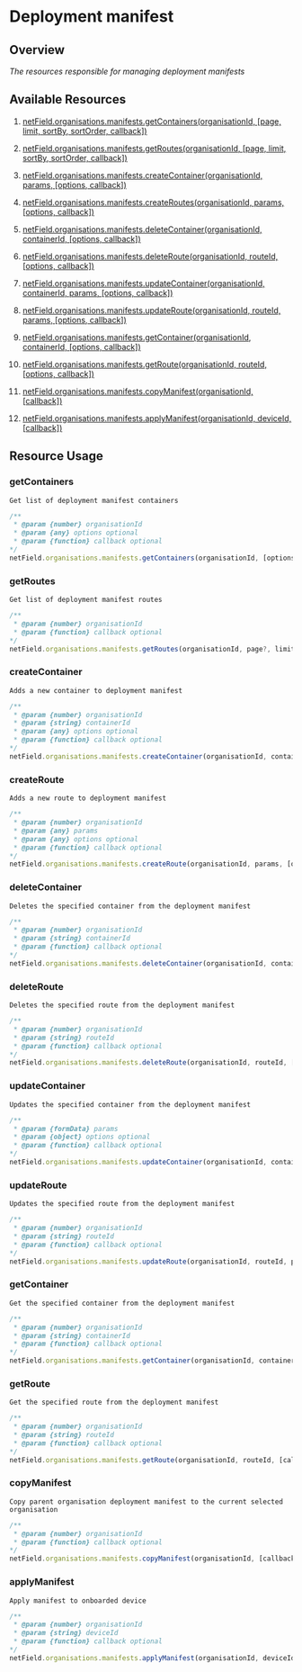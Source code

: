 # Deployment manifest

## Overview
*The resources responsible for managing deployment manifests*

## Available Resources

1. [netField.organisations.manifests.getContainers(organisationId, [page, limit, sortBy, sortOrder, callback])](#getcontainers)

2. [netField.organisations.manifests.getRoutes(organisationId, [page, limit, sortBy, sortOrder, callback])](#getroutes)

3. [netField.organisations.manifests.createContainer(organisationId, params, [options, callback])](#createcontainer)

4. [netField.organisations.manifests.createRoutes(organisationId, params, [options, callback])](#createroute)

5. [netField.organisations.manifests.deleteContainer(organisationId, containerId, [options, callback])](#deletecontainer)

6. [netField.organisations.manifests.deleteRoute(organisationId, routeId, [options, callback])](#deleteroute)

7. [netField.organisations.manifests.updateContainer(organisationId, containerId, params, [options, callback])](#updatecontainer)

8. [netField.organisations.manifests.updateRoute(organisationId, routeId, params, [options, callback])](#updateroute)

9. [netField.organisations.manifests.getContainer(organisationId, containerId, [options, callback])](#getcontainer)

10. [netField.organisations.manifests.getRoute(organisationId, routeId, [options, callback])](#getRoute)

11. [netField.organisations.manifests.copyManifest(organisationId, [callback])](#copyManifest)

12. [netField.organisations.manifests.applyManifest(organisationId, deviceId, [callback])](#applyManifest)

## Resource Usage

### getContainers

    Get list of deployment manifest containers

```javascript
/**
 * @param {number} organisationId
 * @param {any} options optional
 * @param {function} callback optional
*/
netField.organisations.manifests.getContainers(organisationId, [options], [callback])
```

### getRoutes

    Get list of deployment manifest routes

```javascript
/**
 * @param {number} organisationId
 * @param {function} callback optional
*/
netField.organisations.manifests.getRoutes(organisationId, page?, limit?, sortBy?, sortOrder?, [callback])
```

### createContainer

    Adds a new container to deployment manifest

```javascript
/**
 * @param {number} organisationId
 * @param {string} containerId
 * @param {any} options optional
 * @param {function} callback optional
*/
netField.organisations.manifests.createContainer(organisationId, containerId, [options], [callback])
```

### createRoute

    Adds a new route to deployment manifest

```javascript
/**
 * @param {number} organisationId
 * @param {any} params
 * @param {any} options optional
 * @param {function} callback optional
*/
netField.organisations.manifests.createRoute(organisationId, params, [options], [callback])
```

### deleteContainer

    Deletes the specified container from the deployment manifest

```javascript
/**
 * @param {number} organisationId
 * @param {string} containerId
 * @param {function} callback optional
*/
netField.organisations.manifests.deleteContainer(organisationId, containerId, [callback])
```

### deleteRoute

    Deletes the specified route from the deployment manifest

```javascript
/**
 * @param {number} organisationId
 * @param {string} routeId
 * @param {function} callback optional
*/
netField.organisations.manifests.deleteRoute(organisationId, routeId, [callback])
```

### updateContainer

    Updates the specified container from the deployment manifest

```javascript
/**
 * @param {formData} params
 * @param {object} options optional
 * @param {function} callback optional
*/
netField.organisations.manifests.updateContainer(organisationId, containerId, params, [options, callback])
```

### updateRoute

    Updates the specified route from the deployment manifest

```javascript
/**
 * @param {number} organisationId
 * @param {string} routeId
 * @param {function} callback optional
*/
netField.organisations.manifests.updateRoute(organisationId, routeId, params, [options, callback])
```

### getContainer

    Get the specified container from the deployment manifest

```javascript
/**
 * @param {number} organisationId
 * @param {string} containerId
 * @param {function} callback optional
*/
netField.organisations.manifests.getContainer(organisationId, containerId, [callback])
```

### getRoute

    Get the specified route from the deployment manifest

```javascript
/**
 * @param {number} organisationId
 * @param {string} routeId
 * @param {function} callback optional
*/
netField.organisations.manifests.getRoute(organisationId, routeId, [callback])
```

### copyManifest

    Copy parent organisation deployment manifest to the current selected organisation

```javascript
/**
 * @param {number} organisationId
 * @param {function} callback optional
*/
netField.organisations.manifests.copyManifest(organisationId, [callback])
```
### applyManifest

    Apply manifest to onboarded device

```javascript
/**
 * @param {number} organisationId
 * @param {string} deviceId
 * @param {function} callback optional
*/
netField.organisations.manifests.applyManifest(organisationId, deviceId, [callback])
```